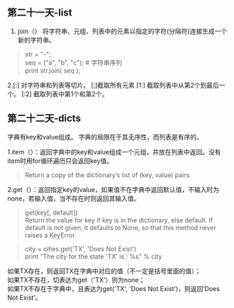 ## 第二十一天-list


1. join（）
将字符串、元组、列表中的元素以指定的字符(分隔符)连接生成一个新的字符串。

> str = "-";  
seq = ("a", "b", "c"); # 字符串序列  
print str.join( seq );

2.[:] 对字符串和列表等切片。
[:]截取所有元素
[1:] 截取列表中从第2个到最后一个。
[:2] 截取列表中第1个和第2个。



## 第二十二天-dicts

字典有key和value组成。
字典的局限在于其无序性，而列表是有序的。

1.item（）：返回字典中的key和value组成一个元组，并放在列表中返回。没有item时用for循环遍历只会返回key值。

>Return a copy of the dictionary’s list of (key, value) pairs.

2.get（）：返回指定key的value，如果值不在字典中返回默认值，不输入时为none，若输入值，当不存在时则返回其输入值。

> get(key[, default])  
Return the value for key if key is in the dictionary, else default. If default is not given, it defaults to None, so that this method never raises a KeyError.

>city = cities.get('TX', 'Does Not Exist')  
print "The city for the state 'TX' is : %s" % city  


如果TX存在，则返回TX在字典中对应的值（不一定是括号里面的值）；  
如果TX不存在，切表达为get（'TX'）则为none；  
如果TX不存在于字典中，且表达为get('TX', 'Does Not Exist')，则返回‘Does Not Exist’。
